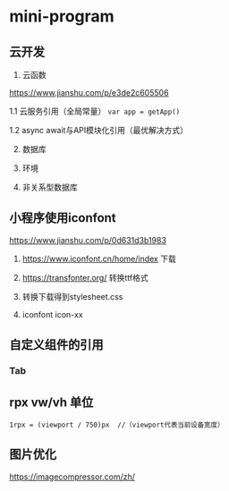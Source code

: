 # mini-program

## 云开发

1. 云函数

https://www.jianshu.com/p/e3de2c605506

1.1 云服务引用（全局常量） `var app = getApp()`

1.2 async await与API模块化引用（最优解决方式）

2. 数据库

3. 环境

4. 非关系型数据库

## 小程序使用iconfont

https://www.jianshu.com/p/0d631d3b1983

1. https://www.iconfont.cn/home/index 下载

2. https://transfonter.org/ 转换ttf格式

3. 转换下载得到stylesheet.css

4. iconfont icon-xx

## 自定义组件的引用

### Tab

## rpx vw/vh 单位

`1rpx = (viewport / 750)px  //（viewport代表当前设备宽度）`

## 图片优化

https://imagecompressor.com/zh/

